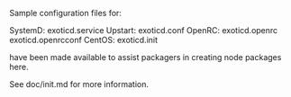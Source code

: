 Sample configuration files for:

SystemD: exoticd.service
Upstart: exoticd.conf
OpenRC:  exoticd.openrc
         exoticd.openrcconf
CentOS:  exoticd.init

have been made available to assist packagers in creating node packages here.

See doc/init.md for more information.
